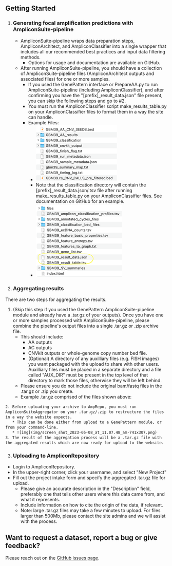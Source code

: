 ## Getting Started

1. ### Generating focal amplification predictions with AmpliconSuite-pipeline
    * AmpliconSuite-pipeline wraps data preparation steps, AmpliconArchitect, and AmpliconClassifier into a single wrapper that includes all our recommended best practices and input data filtering methods.
      * Options for usage and documentation are available on GitHub.
    * After running AmpliconSuite-pipeline, you should have a collection of AmpliconSuite-pipeline files (AmpliconArchitect outputs and associated files) for one or more samples.
      * If you used the GenePattern interface or PrepareAA.py to run AmpliconSuite-pipeline (including AmpliconClassifier), and after confirming you have the "[prefix]_result_data.json" file present, you can skip the following steps and go to #2.
      * You must run the AmpliconClassifier script make_results_table.py on your AmpliconClassifier files to format them in a way the site can handle.
      * Example Files:
        * ![img](img/screen_shot_2023-05-08_at_11.02.14_am-252x174.png)
        * Note that the classification directory will contain the [prefix]_result_data.json/.tsv file after running make_results_table.py on your AmpliconClassifier files. See documentation on GitHub for an example.
        * ![img](img/screen_shot_2023-05-08_at_11.17.18_am-269x227.png)

2. ### Aggregating results 
There are two steps for aggregating the results.
   1. (Skip this step if you used the GenePattern AmpliconSuite-pipeline module and already have a .tar.gz of your outputs). Once you have one or more samples processed with AmpliconSuite-pipeline, please combine the pipeline's output files into a single .tar.gz or .zip archive file.
      * This should include:
        * AA outputs
        * AC outputs
        * CNVkit outputs or whole-genome copy number bed file.
        * (Optional) A directory of any auxilliary files (e.g. FISH images) you want packaged with the upload to share with other users. Auxilliary files must be placed in a separate directory and a file called "AUX_DIR" must be present in the top level of that directory to mark those files, otherwise they will be left behind.
      * Please ensure you do not include the original bam/fastq files in the .tar.gz or .zip you create.
      * Example .tar.gz comprised of the files shown above: 

    2. Before uploading your archive to AmpRepo, you must run AmpliconSuiteAggregator on your .tar.gz/.zip to restructure the files in a way the website expects.
       * This can be done either from upload to a GenePattern module, or from your command-line.
       * ![img](img/screen_shot_2023-05-08_at_11.07.48_am-741x307.png)
    3. The result of the aggregation process will be a .tar.gz file with the aggregated results which are now ready for upload to the website.

3. ### Uploading to AmpliconRepository
* Login to AmpliconRepository.
* In the upper-right corner, click your username, and select "New Project"
* Fill out the project intake form and specify the aggregated .tar.gz file for upload.
  * Please give an accurate description in the "Description" field, preferably one that tells other users where this data came from, and what it represents.
  * Include information on how to cite the origin of the data, if relevant.
  * Note: large .tar.gz files may take a few minutes to upload. For files larger than 500Mb, please contact the site admins and we will assist with the process.

## Want to request a dataset, report a bug or give feedback?
Please reach out on the [GitHub issues page](https://github.com/AmpliconSuite/AmpliconRepository/issues).

